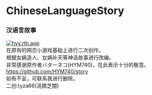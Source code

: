 # ChineseLanguageStory
### 汉语言故事
[![hyy.rth.app](https://img.shields.io/badge/hyy.rth.app-grey)](https://hyy.rth.app/)  
在原有的网页小游戏基础上进行二次创作。  
根据女娲造人、女娲补天等神话故事进行改编。  
非常感谢原作者バターネコ(HYM740)，在此表示十分的敬意。  
https://github.com/HYM740/story  
如有不妥，可联系我进行删除。  
二创:tyza66(洮羱芝闇)
